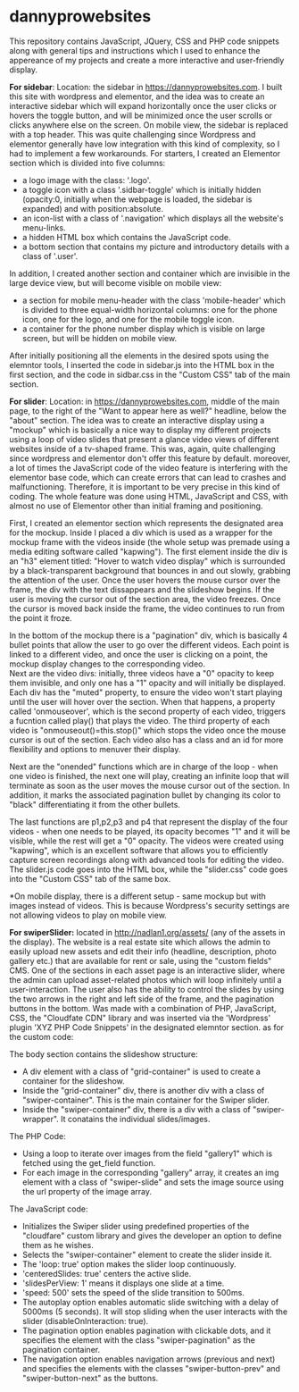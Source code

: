 # dannyprowebsites
This repository contains JavaScript, JQuery, CSS and PHP code snippets along with general tips and instructions which I used to enhance the appereance
of my projects and create a more interactive and user-friendly display.  

**For sidebar**: Location: the sidebar in https://dannyprowebsites.com. I built this site with wordpress and elementor, and the idea was to create an interactive sidebar which will expand horizontally once
the user clicks or hovers the toggle button, and will be minimized once the user scrolls or clicks anywhere else on the screen. On mobile view,
the sidebar is replaced with a top header.
This was quite challenging since Wordpress and elementor generally have low integration with this kind of complexity, so I had to implement a few workarounds. 
For starters, I created an Elementor section which is divided into five columns:  

- a logo image with the class: '.logo'.  
-  a toggle icon  with a class '.sidbar-toggle' which is initially hidden (opacity:0, initially when the webpage is loaded, the sidebar is expanded) and with position:absolute.
- an icon-list with a class of '.navigation' which displays all the website's menu-links.
- a hidden HTML box which contains the JavaScript code.
- a bottom section that contains my picture and introductory details with a class of '.user'.

In addition, I created another section and container which are invisible in the large device view, but will become visible on mobile view:
- a section for mobile menu-header with the class 'mobile-header' which is divided to three equal-width horizontal columns: one for the phone icon,
  one for the logo, and one for the mobile toggle icon.
- a container for the phone number display which is visible on large screen, but will be hidden on mobile view.

After initially positioning all the elements in the desired spots using the elemntor tools,
I inserted the code in sidebar.js into the HTML box in the first section, and the code in sidbar.css in the "Custom CSS" tab of the main section.  

**For slider**: Location: in https://dannyprowebsites.com, middle of the main page, to the
right of the "Want to appear here as well?" headline, below the "about" section. The idea was to create an interactive display using a "mockup" which is basically a nice way to display my different projects using a loop of video slides
that present a glance video views of different websites inside of a tv-shaped frame. This was, again, quite challenging since wordpress
and elementor don't offer this feature by default. moreover, a lot of times the JavaScript code of the video feature is interfering with the elementor base code,
which can create errors that can lead to crashes and malfunctioning. Therefore, it is important to be very precise in this kind of coding.
The whole feature was done using HTML, JavaScript and CSS, with almost no use of Elementor other than initial framing and positioning.  

First, I created an elementor section which represents the designated area for the mockup. Inside I placed a div which is used as a wrapper for the mockup frame with the videos inside (the whole setup was premade using a media editing software called "kapwing"). The first element inside the div is an "h3" element titled: "Hover to watch video display"
which is surrounded by a black-transparent background that bounces in and out slowly, grabbing the attention of the user. 
Once the user hovers the mouse cursor over the frame, the div with the text dissappears and the slideshow begins. 
If the user is moving the cursor out of the section area, the video freezes. Once the cursor is moved back inside the frame, the video continues to run from
the point it froze.  

In the bottom of the mockup there is a "pagination" div, which is basically 4 bullet points that allow the user to go over the different videos. 
Each point is linked to a different video, and once the user is clicking on a point, the mockup display changes to the corresponding video.   
Next are the video divs: initially, three videos have a "0" opacity to keep them invisible, and only one has a "1" opacity and will initially be displayed. 
Each div has the "muted" property, to ensure the video won't start playing until the user will hover over the section. When that happens,
a property called 'onmouseover', which is the second property of each video, triggers a fucntion called play() that plays the video. 
The third property of each video is "onmouseout()=this.stop()" which stops the video once the mouse cursor is out of the section. 
Each video also has a class and an id for more flexibility and options to menuver their display.   

Next are the "onended" functions which are in charge of the loop - when one video is finished, the next one will play, creating an infinite loop
that will terminate as soon as the user moves the mouse cursor out of the section. In addition, it marks the associated pagination bullet by changing its color to "black" differentiating it from the other bullets.  

The last functions are p1,p2,p3 and p4 that represent the display of the four videos - when one needs to be played, its opacity becomes "1" and it will be visible, 
while the rest will get a "0" opacity. The videos were created using "kapwing", which is an excellent software that allows you to efficiently
capture screen recordings along with advanced tools for editing the video. The slider.js code goes into the HTML box, while the "slider.css" code goes into
the "Custom CSS" tab of the same box.  

*On mobile display, there is a different setup - same mockup but with images instead of videos. This is because Wordpress's security settings are not allowing videos to play on mobile view. 

**For swiperSlider:** located in http://nadlan1.org/assets/ (any of the assets in the display). The website is a real estate site which allows the admin to easily upload new assets and edit their info (headline, description, photo gallery etc.) that are available for rent or sale, using the "custom fields" CMS. One of the sections in each asset page is an interactive slider, where the admin can upload asset-related photos which will loop infinitely until a user-interaction. The user also has the ability to control the slides by using the two arrows in the right and left side of the frame, and the pagination buttons in the bottom. Was made with a combination of PHP, JavaScript, CSS, the "Cloudfate CDN" library and was inserted via the 'Wordpress' plugin 'XYZ PHP Code Snippets' in the designated elemntor section. as for the custom code:  

The body section contains the slideshow structure:

- A div element with a class of "grid-container" is used to create a container for the slideshow.
- Inside the "grid-container" div, there is another div with a class of "swiper-container". This is the main container for the Swiper slider.
- Inside the "swiper-container" div, there is a div with a class of "swiper-wrapper". It conatains the individual slides/images.  

The PHP Code:  

- Using a loop to iterate over images from the field "gallery1" which is fetched using the get_field function.
- For each image in the corresponding "gallery" array, it creates an img element with a class of "swiper-slide" and sets the image source using the url property of the image array.

The JavaScript code:  

- Initializes the Swiper slider using predefined properties of the "cloudfare" custom library and gives the developer an option to define them as he wishes.
- Selects the "swiper-container" element to create the slider inside it.
- The 'loop: true' option makes the slider loop continuously.
- 'centeredSlides: true' centers the active slide.
- 'slidesPerView: 1' means it displays one slide at a time.
- 'speed: 500' sets the speed of the slide transition to 500ms.
 - The autoplay option enables automatic slide switching with a delay of 5000ms (5 seconds). It will stop sliding when the user interacts with the slider (disableOnInteraction: true).
- The pagination option enables pagination with clickable dots, and it specifies the element with the class "swiper-pagination" as the pagination container.  
- The navigation option enables navigation arrows (previous and next) and specifies the elements with the classes "swiper-button-prev" and "swiper-button-next" as the buttons.






